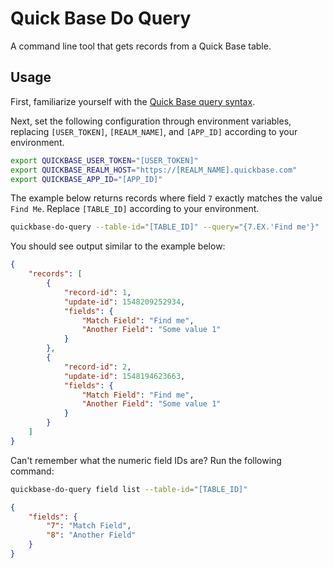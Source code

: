 # Quick Base Do Query

A command line tool that gets records from a Quick Base table.

## Usage

First, familiarize yourself with the [Quick Base query syntax](https://help.quickbase.com/api-guide/do_query.html#queryOperators).

Next, set the following configuration through environment variables, replacing
`[USER_TOKEN]`, `[REALM_NAME]`, and `[APP_ID]` according to your environment.

```sh
export QUICKBASE_USER_TOKEN="[USER_TOKEN]"
export QUICKBASE_REALM_HOST="https://[REALM_NAME].quickbase.com"
export QUICKBASE_APP_ID="[APP_ID]"
```

The example below returns records where field `7` exactly matches the value `Find Me`.
Replace `[TABLE_ID]` according to your environment.

```sh
quickbase-do-query --table-id="[TABLE_ID]" --query="{7.EX.'Find me'}"
```

You should see output similar to the example below:

```json
{
    "records": [
        {
            "record-id": 1,
            "update-id": 1548209252934,
            "fields": {
                "Match Field": "Find me",
                "Another Field": "Some value 1"
            }
        },
        {
            "record-id": 2,
            "update-id": 1548194623663,
            "fields": {
                "Match Field": "Find me",
                "Another Field": "Some value 1"
            }
        }
    ]
}
```

Can't remember what the numeric field IDs are? Run the following command:

```sh
quickbase-do-query field list --table-id="[TABLE_ID]"
```

```json
{
    "fields": {
        "7": "Match Field",
        "8": "Another Field"
    }
}
```
